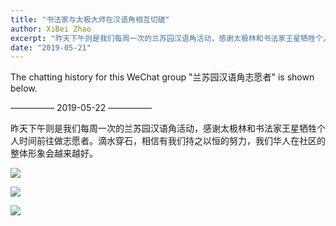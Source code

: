 ```yaml
---
title: "书法家与太极大师在汉语角相互切磋"
author: XiBei Zhao
excerpt: "昨天下午则是我们每周一次的兰苏园汉语角活动，感谢太极林和书法家王星牺牲个人时间前往做志愿者。滴水穿石，相信有我们持之以恒的努力，我们华人在社区的整体形象会越来越好"
date: "2019-05-21"
---
```


The chatting history for this WeChat group "兰苏园汉语角志愿者" is shown below.

—————  2019-05-22  —————

昨天下午则是我们每周一次的兰苏园汉语角活动，感谢太极林和书法家王星牺牲个人时间前往做志愿者。滴水穿石，相信有我们持之以恒的努力，我们华人在社区的整体形象会越来越好。

![](https://res.cloudinary.com/dhngj18do/image/upload/f_auto,q_auto/v1/images/5d4ba834c97749a226eeaf530641cd91)

![](https://res.cloudinary.com/dhngj18do/image/upload/f_auto,q_auto/v1/images/760aa2ce919922803e67d049998df2ac)

![](https://res.cloudinary.com/dhngj18do/image/upload/f_auto,q_auto/v1/images/a9362857e1474c5a88a225b3290a3fe1)
